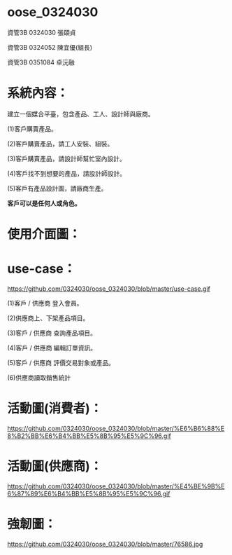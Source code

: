 # oose_0324030
資管3B 0324030 張頤貞

資管3B 0324052 陳宜優(組長)

資管3B 0351084 卓沅融

# 系統內容：

建立一個媒合平臺，包含產品、工人、設計師與廠商。

(1)客戶購賣產品。

(2)客戶購賣產品，請工人安裝、組裝。

(3)客戶購賣產品，請設計師幫忙室內設計。

(4)客戶找不到想要的產品，請設計師設計。

(5)客戶有產品設計圖，請廠商生產。

**客戶可以是任何人或角色。**

# 使用介面圖：

# use-case：
https://github.com/0324030/oose_0324030/blob/master/use-case.gif

(1)客戶 / 供應商 登入會員。

(2)供應商上、下架產品項目。

(3)客戶 / 供應商 查詢產品項目。

(4)客戶 / 供應商 編輯訂單資訊。

(5)客戶 / 供應商 評價交易對象或產品。

(6)供應商讀取銷售統計

# 活動圖(消費者)：
https://github.com/0324030/oose_0324030/blob/master/%E6%B6%88%E8%B2%BB%E6%B4%BB%E5%8B%95%E5%9C%96.gif

# 活動圖(供應商)：
https://github.com/0324030/oose_0324030/blob/master/%E4%BE%9B%E6%87%89%E6%B4%BB%E5%8B%95%E5%9C%96.gif

# 強韌圖：
https://github.com/0324030/oose_0324030/blob/master/76586.jpg

